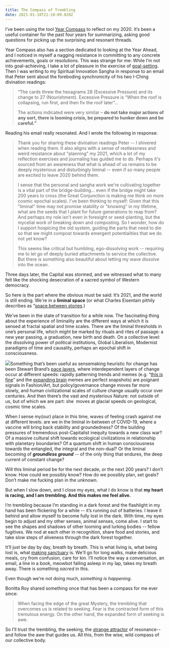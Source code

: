 ```yaml
---
title: The Compass of Trembling
date: 2021-01-10T21:10:09.028Z
---
```

I’ve been using the tool [Year Compass](https://yearcompass.com/) to reflect on my 2020. It’s been a useful container for the past four years for summarizing, asking good questions for picking up the surprising and resonant threads. 

Year Compass also has a section dedicated to looking at the Year Ahead, and I noticed in myself a nagging resistance in committing to any concrete achievements, goals or resolutions. This was strange for me: While I’m not into goal-achieving, I take a lot of pleasure in the exercise of [goal-setting](https://cherylhsu.ca/post/2021-01-06-shaping-change-and-creating-new-worlds/). Then I was writing to my Spiritual Innovation Sangha in response to an email that Peter sent about the foreboding synchronicity of his two I-Ching divination readings: 

> “The cards threw the hexagrams 28 (Excessive Pressure) and its change to 27 (Nourishment). Excessive Pressure is “When the roof is collapsing, run first, and then fix the roof later”... 
>
> The actions indicated were very similar – **do not take major actions of any sort, there is looming crisis, be prepared to hunker down and be careful.”** 

Reading his email really resonated. And I wrote the following in response: 

> Thank you for sharing these divination readings Peter -- I shivered when reading them. It also aligns with a sense of restlessness and weird resistance about "planning" my 2021, which a lot of my reflection exercises and journaling has guided me to do. Perhaps it's sourced from an awareness that what is ahead of us remains to be deeply mysterious and disturbingly liminal -- even if so many people are excited to leave 2020 behind them. 
>
> I sense that the personal and sangha work we're cultivating together is a vital part of the bridge-building... even if the bridge might take 200 years to cross (the Great Conjunction is making me think on more cosmic epochal scales). I've been thinking to myself: Given that this "liminal" time may not promise stability or "knowing" in my lifetime, what are the seeds that I plant for future generations to reap from? And perhaps my role isn't even in foresight or seed-planting, but the mycelial work of breaking down and composting. So I wonder, how do I support hospicing the old system, guiding the parts that need to die so that we might compost towards emergent potentialities that we do not yet know? 
>
> This seems like critical but humbling, ego-dissolving work -- requiring me to let go of deeply buried attachments to service the collective. But there is something also beautiful about letting my wave dissolve into the ocean. 

Three days later, the Capital was stormed, and we witnessed what to many felt like the shocking desecration of a sacred symbol of Western democracy. 

So here is the part where the obvious must be said: It’s 2021, and the world is still ending. We're in a **liminal space** (or what Charles Eisentain pithily describes as “[space between stories](https://charleseisenstein.org/courses/space-between-stories/).)

We’ve been in the state of transition for a while now. The fascinating thing about the experience of liminality are the different ways at which it is sensed at fractal spatial and time scales. There are the liminal thresholds in one’s personal life, which might be marked by rituals and rites of passage: a new year passing, a graduation, new birth and death. On a collective level: the dissolving power of political institutions, Global Liberalism, Modernist paradigms of time and causality, perhaps an epochal shift in consciousness. 

![](https://lh4.googleusercontent.com/I1NfptoxLDDpLd8HJsvw2RwBMogh4rweUY5J09-gt9YnjyrjhiSbja-LM4-gYMx-lK3nfZuuzX6AEWzjpwW4Vm5mzHxhiLKNjejIMb415N9AZUoq9Rf3hjPxusyWjWwQZVPxnbCz)Something that’s been useful as sensemaking heuristic for change has been Stewart Brand’s [pace layers](https://jods.mitpress.mit.edu/pub/issue3-brand/release/2), where interdependent layers of change occur at different speeds: rapidly patterning trends and memes (e.g. “[this is fine](https://www.theverge.com/2016/5/5/11592622/this-is-fine-meme-comic)” and the [expanding brain](https://media1.popsugar-assets.com/files/thumbor/o1DU9q-EOxserac8UkBlLjaVcCc/fit-in/2048xorig/filters:format_auto-!!-:strip_icc-!!-/2017/02/24/031/n/1922507/9ac3773558b0c57b30a488.24575263_edit_img_image_43223251_1487969212/i/What-Expanding-Brain-Meme.jpg) memes are perfect snapshots) are poignant signals in Fashion/Art, but policy/governance change moves far more slowly, and human civilizational scales of culture change usually occur over centuries. And then there’s the vast and mysterious Nature: not outside of us, but of which we are part: she  moves at glacial speeds on geological, cosmic time scales. 

When I sense my(our) place in this time, waves of feeling crash against me at different levels: are we in the liminal in-between of COVID-19, where a vaccine will bring back stability and groundedness? Of the building pressures of tremendous post-Capitalist inequity towards a new class war? Of a massive cultural shift towards ecological civilizations in relationship with planetary boundaries? Of a quantum shift in human consciousness towards the entangled, the integral and the non-dual? Or the liminal becoming of ***groundless ground*** -- of the only thing that endures, the deep current of constant change? 

Will this liminal period be for the next decade, or the next 200 years? I don’t know. How could we possibly know? How do we possibly plan, set goals? Don’t make me fucking plan in the unknown. 

But when I slow down, and I close my eyes, what I do know is that **my heart is racing, and I am trembling. And this makes me feel alive.** 

I’m trembling because I’m standing in a dark forest and the flashlight in my hand has been flickering for a while -- it’s running out of batteries. I leave it behind and allow myself to become fully lost in the dark. With time, my eyes begin to adjust and my other senses, animal senses, come alive. I start to see the shapes and shadows of other looming and lurking bodies -- fellow fugitives. We nod at each other in recognition, share food and stories, and take slow steps of aliveness through the dark forest together. 

It’ll just be day by day, breath by breath. This is what living is, what being lost is, what [making sanctuary](https://bayoakomolafe.net/project/its-time-let-us-make-sanctuary/) is. We'll go for long walks, make delicious meals, cry from confusion, care for kin. I’ll notice the way a conversation, an email, a line in a book, meowbot falling asleep in my lap, takes my breath away. There is something *sacred* in this. 

Even though we're not doing much, *something is happening*. 

Bonitta Roy shared something once that has been a compass for me ever since: 

> When facing the edge of the great Mystery, the trembling that overcomes us is related to seeking. Fear is the contracted form of this tremulous energy. On the other hand, the expanded form of seeking is awe. 

So I’ll trust the trembling, the seeking, the [strange attractor](https://cherylhsu.ca/post/2020-11-18-becoming-strange-attractor/) of resonance-- and follow the awe that guides us. All this, from the wise, wild compass of our collective body.